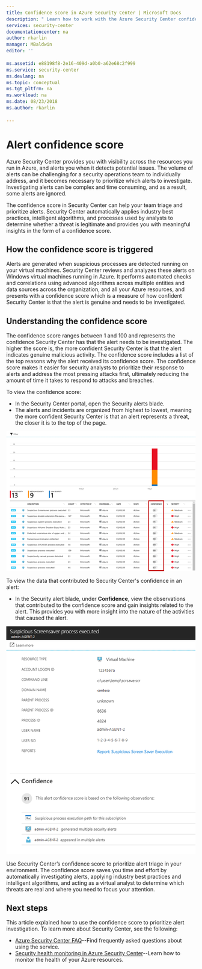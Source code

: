 ```yaml
---
title: Confidence score in Azure Security Center | Microsoft Docs
description: " Learn how to work with the Azure Security Center confidence score. "
services: security-center
documentationcenter: na
author: rkarlin
manager: MBaldwin
editor: ''

ms.assetid: e88198f8-2e16-409d-a0b0-a62e68c2f999
ms.service: security-center
ms.devlang: na
ms.topic: conceptual
ms.tgt_pltfrm: na
ms.workload: na
ms.date: 08/23/2018
ms.author: rkarlin

---
```

# Alert confidence score 

Azure Security Center provides you with visibility across the resources you run in Azure, and alerts you when it detects potential issues. The volume of alerts can be challenging for a security operations team to individually address, and it becomes necessary to prioritize which alerts to investigate. Investigating alerts can be complex and time consuming, and as a result, some alerts are ignored.

The confidence score in Security Center can help your team triage and prioritize alerts. Security Center automatically applies industry best practices, intelligent algorithms, and processes used by analysts to determine whether a threat is legitimate and provides you with meaningful insights in the form of a confidence score.

## How the confidence score is triggered

Alerts are generated when suspicious processes are detected running on your virtual machines. Security Center reviews and analyzes these alerts on Windows virtual machines running in Azure. It performs automated checks and correlations using advanced algorithms across multiple entities and data sources across the organization, and all your Azure resources, and presents with a confidence score which is a measure of how confident Security Center is that the alert is genuine and needs to be investigated.

## Understanding the confidence score

The confidence score ranges between 1 and 100 and represents the confidence Security Center has that the alert needs to be investigated. The higher the score is, the more confident Security Center is that the alert indicates genuine malicious activity. The confidence score includes a list of the top reasons why the alert received its confidence score. The confidence score makes it easier for security analysts to prioritize their response to alerts and address the most pressing attacks first, ultimately reducing the amount of time it takes to respond to attacks and breaches.

To view the confidence score:
- In the Security Center portal, open the Security alerts blade.
-  The alerts and incidents are organized from highest to lowest, meaning the more confident Security Center is that an alert represents a threat, the closer it is to the top of the page. 


 ![Confidence score][1]

To view the data that contributed to Security Center's confidence in an alert:
- In the Security alert blade, under **Confidence**, view the observations that contributed to the confidence score and gain insights related to the alert. This provides you with more insight into the nature of the activities that caused the alert.

 ![Suspicious confidence score][2]

Use Security Center’s confidence score to prioritize alert triage in your environment. The confidence score saves you time and effort by automatically investigating alerts, applying industry best practices and intelligent algorithms, and acting as a virtual analyst to determine which threats are real and where you need to focus your attention.


## Next steps
This article explained how to use the confidence score to prioritize alert investigation. To learn more about Security Center, see the following:

* [Azure Security Center FAQ](security-center-faq.md)--Find frequently asked questions about using the service.
* [Security health monitoring in Azure Security Center](security-center-monitoring.md)--Learn how to monitor the health of your Azure resources.



<!--Image references-->
[1]: ./media/security-center-confidence-score/confidence-score.png
[2]: ./media/security-center-confidence-score/suspicious-confidence-score.png
